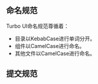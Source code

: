 ## 命名规范


Turbo UI命名规范尊循着：

- 目录以KebabCase进行单词分开。
- 组件以CamelCase进行命名。
- 其他文件以CamelCase进行命名。

## 提交规范



## 